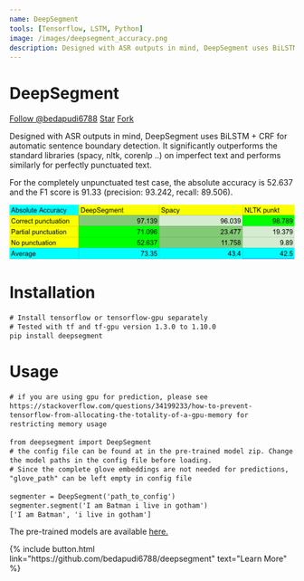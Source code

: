 ```yaml
---
name: DeepSegment
tools: [Tensorflow, LSTM, Python]
image: /images/deepsegment_accuracy.png
description: Designed with ASR outputs in mind, DeepSegment uses BiLSTM + CRF for automatic sentence boundary detection. It significantly outperforms the standard libraries (spacy, nltk, corenlp ..) on imperfect text and performs similarly for perfectly punctuated text.
---
```


# DeepSegment

<!-- Place this tag where you want the button to render. -->
<!-- Place this tag in your head or just before your close body tag. -->
<script async defer src="https://buttons.github.io/buttons.js"></script>

<a class="github-button" href="https://github.com/bedapudi6788" data-size="large" data-show-count="true" aria-label="Follow @bedapudi6788 on GitHub">Follow @bedapudi6788</a>
<a class="github-button" href="https://github.com/bedapudi6788/deepsegment" data-icon="octicon-star" data-size="large" data-show-count="true" aria-label="Star bedapudi6788/deepsegment on GitHub">Star</a>
<a class="github-button" href="https://github.com/bedapudi6788/deepsegment/fork" data-icon="octicon-repo-forked" data-size="large" data-show-count="true" aria-label="Fork bedapudi6788/deepsegment on GitHub">Fork</a>

Designed with ASR outputs in mind, DeepSegment uses BiLSTM + CRF for automatic sentence boundary detection. It significantly outperforms the standard libraries (spacy, nltk, corenlp ..) on imperfect text and performs similarly for perfectly punctuated text.

For the completely unpunctuated test case, the absolute accuracy is 52.637 and the F1 score is 91.33 (precision: 93.242, recall: 89.506).

![](/images/deepsegment_accuracy.png)



<!-- DeepSegment (slightly modified version) performance on English and French tasks of FinSBD 2019 

![](/images/finnlp_eng.png) ![](/images/finnlp_fra.png) -->


# Installation
```
# Install tensorflow or tensorflow-gpu separately
# Tested with tf and tf-gpu version 1.3.0 to 1.10.0
pip install deepsegment
```

# Usage
```
# if you are using gpu for prediction, please see https://stackoverflow.com/questions/34199233/how-to-prevent-tensorflow-from-allocating-the-totality-of-a-gpu-memory for restricting memory usage

from deepsegment import DeepSegment
# the config file can be found at in the pre-trained model zip. Change the model paths in the config file before loading. 
# Since the complete glove embeddings are not needed for predictions, "glove_path" can be left empty in config file

segmenter = DeepSegment('path_to_config')
segmenter.segment('I am Batman i live in gotham')
['I am Batman', 'i live in gotham']
```

The pre-trained models are available [here.](https://github.com/bedapudi6788/DeepSegment-Models)

<p class="text-center">
{% include button.html link="https://github.com/bedapudi6788/deepsegment" text="Learn More" %}
</p>
